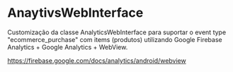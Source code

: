 # AnaytivsWebInterface
Customização da classe AnalyticsWebInterface para suportar o event type "ecommerce_purchase" com items (produtos) utilizando Google Firebase Analytics + Google Analytics + WebView.

https://firebase.google.com/docs/analytics/android/webview
